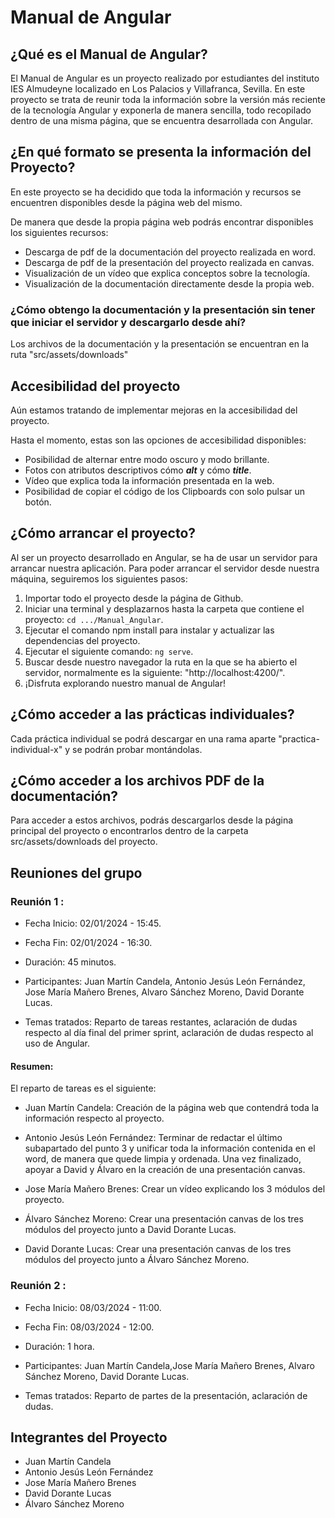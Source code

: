 # Manual de Angular

## ¿Qué es el Manual de Angular?

El Manual de Angular es un proyecto realizado por estudiantes del instituto IES Almudeyne localizado en Los Palacios y Villafranca, Sevilla.
En este proyecto se trata de reunir toda la información sobre la versión más reciente de la tecnología Angular y exponerla de manera
sencilla, todo recopilado dentro de una misma página, que se encuentra desarrollada con Angular.

## ¿En qué formato se presenta la información del Proyecto?

En este proyecto se ha decidido que toda la información y recursos se encuentren disponibles desde la página web del mismo.

De manera que desde la propia página web podrás encontrar disponibles los siguientes recursos:

* Descarga de pdf de la documentación del proyecto realizada en word.
* Descarga de pdf de la presentación del proyecto realizada en canvas.
* Visualización de un vídeo que explica conceptos sobre la tecnología.
* Visualización de la documentación directamente desde la propia web.

### ¿Cómo obtengo la documentación y la presentación sin tener que iniciar el servidor y descargarlo desde ahí?

Los archivos de la documentación y la presentación se encuentran en la ruta "src/assets/downloads"

## Accesibilidad del proyecto

Aún estamos tratando de implementar mejoras en la accesibilidad del proyecto.

Hasta el momento, estas son las opciones de accesibilidad disponibles: 

* Posibilidad de alternar entre modo oscuro y modo brillante.
* Fotos con atributos descriptivos cómo ***alt***  y cómo ***title***.
* Vídeo que explica toda la información presentada en la web.
* Posibilidad de copiar el código de los Clipboards con solo pulsar un botón.

## ¿Cómo arrancar el proyecto?

Al ser un proyecto desarrollado en Angular, se ha de usar un servidor para arrancar nuestra aplicación.
Para poder arrancar el servidor desde nuestra máquina, seguiremos los siguientes pasos:

1. Importar todo el proyecto desde la página de Github.
2. Iniciar una terminal y desplazarnos hasta la carpeta que contiene el proyecto: `cd .../Manual_Angular`.
3. Ejecutar el comando npm install para instalar y actualizar las dependencias del proyecto.
4. Ejecutar el siguiente comando: `ng serve`.
5. Buscar desde nuestro navegador la ruta en la que se ha abierto el servidor, normalmente es la siguiente: "http://localhost:4200/".
6. ¡Disfruta explorando nuestro manual de Angular!

## ¿Cómo acceder a las prácticas individuales?

Cada práctica individual se podrá descargar en una rama aparte "practica-individual-x" y se podrán probar montándolas.

## ¿Cómo acceder a los archivos PDF de la documentación?

Para acceder a estos archivos, podrás descargarlos desde la página principal del proyecto o encontrarlos dentro de la carpeta src/assets/downloads del proyecto.

## Reuniones del grupo

### Reunión 1 : 

* Fecha Inicio: 02/01/2024 - 15:45.

* Fecha Fin: 02/01/2024 - 16:30.

* Duración: 45 minutos.

* Participantes: Juan Martín Candela, Antonio Jesús León Fernández, Jose María Mañero Brenes, Alvaro Sánchez Moreno, David Dorante Lucas.

* Temas tratados: Reparto de tareas restantes, aclaración de dudas respecto al día final del primer sprint, aclaración de dudas respecto al uso de Angular.

#### Resumen: 

El reparto de tareas es el siguiente:

* Juan Martín Candela: Creación de la página web que contendrá toda la información respecto al proyecto.

* Antonio Jesús León Fernández: Terminar de redactar el último subapartado del punto 3 y unificar toda la información contenida en el word, de manera que quede limpia y ordenada. Una vez finalizado, apoyar a David y Álvaro en la creación de una presentación canvas.

* Jose María Mañero Brenes: Crear un vídeo explicando los 3 módulos del proyecto.

* Álvaro Sánchez Moreno: Crear una presentación canvas de los tres módulos del proyecto junto a David Dorante Lucas.

* David Dorante Lucas: Crear una presentación canvas de los tres módulos del proyecto junto a Álvaro Sánchez Moreno.

### Reunión 2 : 

* Fecha Inicio: 08/03/2024 - 11:00.

* Fecha Fin: 08/03/2024 - 12:00.

* Duración: 1 hora.

* Participantes: Juan Martín Candela,Jose María Mañero Brenes, Alvaro Sánchez Moreno, David Dorante Lucas.

* Temas tratados: Reparto de partes de la presentación, aclaración de dudas.

## Integrantes del Proyecto

* Juan Martín Candela
* Antonio Jesús León Fernández
* Jose María Mañero Brenes
* David Dorante Lucas
* Álvaro Sánchez Moreno
